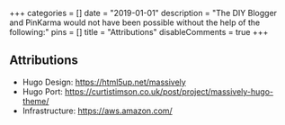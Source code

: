 +++
categories = []
date = "2019-01-01"
description = "The DIY Blogger and PinKarma would not have been possible without the help of the following:"
pins = []
title = "Attributions"
disableComments = true
+++


Attributions
------------

- Hugo Design: https://html5up.net/massively
- Hugo Port: https://curtistimson.co.uk/post/project/massively-hugo-theme/
- Infrastructure: https://aws.amazon.com/
